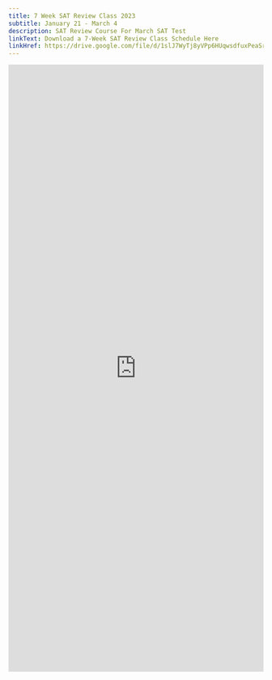 ```yaml
---
title: 7 Week SAT Review Class 2023
subtitle: January 21 - March 4
description: SAT Review Course For March SAT Test
linkText: Download a 7-Week SAT Review Class Schedule Here
linkHref: https://drive.google.com/file/d/1slJ7WyTj8yVPp6HUqwsdfuxPeaSryQ4I/view?usp=share_link
---
```

<iframe width='100%' height='1200' style='border:none;' src="https://docs.google.com/document/d/e/2PACX-1vSLUwZZe8GfcvrQxupDPkPtJ14T33mWk1d1VKFJKOvLmMtB71V2loju6Ud4Npm9Zw/pub?embedded=true"></iframe>